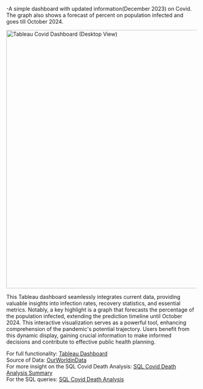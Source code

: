 -A simple dashboard with updated information(December 2023) on Covid. The graph also shows a forecast of percent on population infected and goes till October 2024.

<img width="683" alt="Tableau Covid Dashboard (Desktop View)" src="https://github.com/Oye4short/PortfolioProjects/assets/134823831/8e1edbb6-b70e-41e9-9583-795b023cded0">





This Tableau dashboard seamlessly integrates current data, providing valuable insights into infection rates, recovery statistics, and essential metrics. Notably, a key highlight is a graph that forecasts the percentage of the population infected, extending the prediction timeline until October 2024. This interactive visualization serves as a powerful tool, enhancing comprehension of the pandemic's potential trajectory. Users benefit from this dynamic display, gaining crucial information to make informed decisions and contribute to effective public health planning.


For full functionality: [Tableau Dashboard](https://public.tableau.com/app/profile/oyewole.ogunbamise/viz/CovidDashboardbytheNumbers/CovidDashboardbytheNumbers)<br>
Source of Data: [OurWorldinData](https://ourworldindata.org/covid-deaths)<br>
For more insight on the SQL Covid Death Analysis: [SQL Covid Death Analysis Summary](https://github.com/Oye4short/Covid_Death_Analysis_Tableau-SQL/blob/main/SQL%20Covid%20Death%20Analysis%20Summary.md)<br>
For the SQL queries: [SQL Covid Death Analysis](https://github.com/Oye4short/Covid_Death_Analysis_Tableau-SQL/blob/main/SQL%20Covid%20Death%20Analysis.sql)




